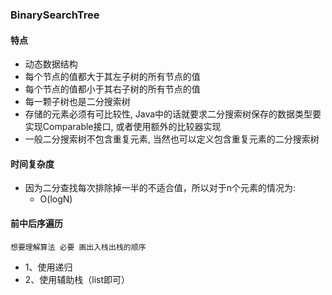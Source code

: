 ### BinarySearchTree
#### 特点
+ 动态数据结构
+ 每个节点的值都大于其左子树的所有节点的值
+ 每个节点的值都小于其右子树的所有节点的值
+ 每一颗子树也是二分搜索树
+ 存储的元素必须有可比较性, Java中的话就要求二分搜索树保存的数据类型要实现Comparable接口, 或者使用额外的比较器实现
+ 一般二分搜索树不包含重复元素, 当然也可以定义包含重复元素的二分搜索树

#### 时间复杂度
+ 因为二分查找每次排除掉一半的不适合值，所以对于n个元素的情况为:
    + O(logN)
    
#### 前中后序遍历
`想要理解算法 必要 画出入栈出栈的顺序`
+ 1、使用递归
+ 2、使用辅助栈（list即可）
